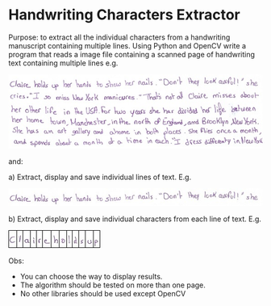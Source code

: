 # Handwriting Characters Extractor

Purpose: to extract all the individual characters from a handwriting manuscript containing multiple lines. Using Python and OpenCV write a program that reads a image file containing a scanned page of
handwriting text containing multiple lines e.g.

<img src="docs/hw1.jpg">

and:

a) Extract, display and save individual lines of text. E.g.

<img src="docs/hw1_line.jpg">

b) Extract, display and save individual characters from each line of text. E.g.

<img src="docs/hw1_chars.jpg">

Obs:

- You can choose the way to display results.
- The algorithm should be tested on more than one page.
- No other libraries should be used except OpenCV